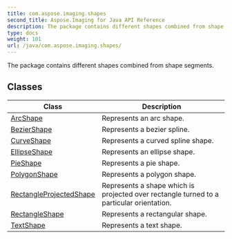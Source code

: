 ```yaml
---
title: com.aspose.imaging.shapes
second_title: Aspose.Imaging for Java API Reference
description: The package contains different shapes combined from shape segments.
type: docs
weight: 101
url: /java/com.aspose.imaging.shapes/
---
```


The package contains different shapes combined from shape segments.


## Classes

| Class | Description |
| --- | --- |
| [ArcShape](../com.aspose.imaging.shapes/arcshape) | Represents an arc shape. |
| [BezierShape](../com.aspose.imaging.shapes/beziershape) | Represents a bezier spline. |
| [CurveShape](../com.aspose.imaging.shapes/curveshape) | Represents a curved spline shape. |
| [EllipseShape](../com.aspose.imaging.shapes/ellipseshape) | Represents an ellipse shape. |
| [PieShape](../com.aspose.imaging.shapes/pieshape) | Represents a pie shape. |
| [PolygonShape](../com.aspose.imaging.shapes/polygonshape) | Represents a polygon shape. |
| [RectangleProjectedShape](../com.aspose.imaging.shapes/rectangleprojectedshape) | Represents a shape which is projected over rectangle turned to a particular orientation. |
| [RectangleShape](../com.aspose.imaging.shapes/rectangleshape) | Represents a rectangular shape. |
| [TextShape](../com.aspose.imaging.shapes/textshape) | Represents a text shape. |
